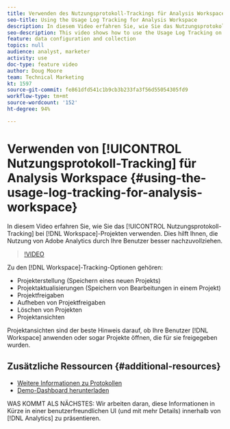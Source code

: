 ```yaml
---
title: Verwenden des Nutzungsprotokoll-Trackings für Analysis Workspace
seo-title: Using the Usage Log Tracking for Analysis Workspace
description: In diesem Video erfahren Sie, wie Sie das Nutzungsprotokoll-Tracking bei Workspace-Projekten verwenden. Dies hilft Ihnen, die Nutzung von Adobe Analytics durch Ihre Benutzer besser nachzuvollziehen.
seo-description: This video shows how to use the Usage Log Tracking on Workspace projects, which can help you better understand your users’ usage of Adobe Analytics.
feature: data configuration and collection
topics: null
audience: analyst, marketer
activity: use
doc-type: feature video
author: Doug Moore
team: Technical Marketing
kt: 1597
source-git-commit: fe861dfd541c1b9cb3b233fa3f56d55054305fd9
workflow-type: tm+mt
source-wordcount: '152'
ht-degree: 94%

---
```



# Verwenden von [!UICONTROL Nutzungsprotokoll-Tracking] für Analysis Workspace {#using-the-usage-log-tracking-for-analysis-workspace}

In diesem Video erfahren Sie, wie Sie das [!UICONTROL Nutzungsprotokoll-Tracking] bei [!DNL Workspace]-Projekten verwenden. Dies hilft Ihnen, die Nutzung von Adobe Analytics durch Ihre Benutzer besser nachzuvollziehen.

>[!VIDEO](https://video.tv.adobe.com/v/22922/?quality=12)

Zu den [!DNL Workspace]-Tracking-Optionen gehören:

* Projekterstellung (Speichern eines neuen Projekts)
* Projektaktualisierungen (Speichern von Bearbeitungen in einem Projekt)
* Projektfreigaben
* Aufheben von Projektfreigaben
* Löschen von Projekten
* Projektansichten

Projektansichten sind der beste Hinweis darauf, ob Ihre Benutzer [!DNL Workspace] anwenden oder sogar Projekte öffnen, die für sie freigegeben wurden.

## Zusätzliche Ressourcen {#additional-resources}

* [Weitere Informationen zu Protokollen](https://experienceleague.adobe.com/docs/analytics/admin/admin-tools/logs.html?lang=en)
* [Demo-Dashboard herunterladen](https://adobe.ly/2ygP5ws)

WAS KOMMT ALS NÄCHSTES: Wir arbeiten daran, diese Informationen in Kürze in einer benutzerfreundlichen UI (und mit mehr Details) innerhalb von [!DNL Analytics] zu präsentieren.
